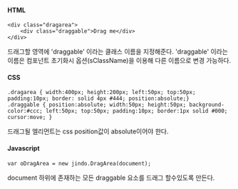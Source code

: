 #### HTML
	<div class="dragarea">
	    <div class="draggable">Drag me</div>
	</div>

드래그할 영역에 'draggable' 이라는 클래스 이름을 지정해준다. 'draggable' 이라는 이름은 컴포넌트 초기화시 옵션(sClassName)을 이용해 다른 이름으로 변경 가능하다.

#### CSS
	.dragarea { width:400px; height:200px; left:50px; top:50px; padding:10px; border: solid 4px #444; position:absolute;}
	.draggable { position:absolute; width:50px; height:50px; background-color:#ccc; left:50px; top:50px; padding:10px; border:1px solid #000; cursor:move; }

드래그될 엘리먼트는 css position값이 absolute이어야 한다.

#### Javascript

	var oDragArea = new jindo.DragArea(document);

document 하위에 존재하는 모든 draggable 요소를 드래그 할수있도록 만든다.